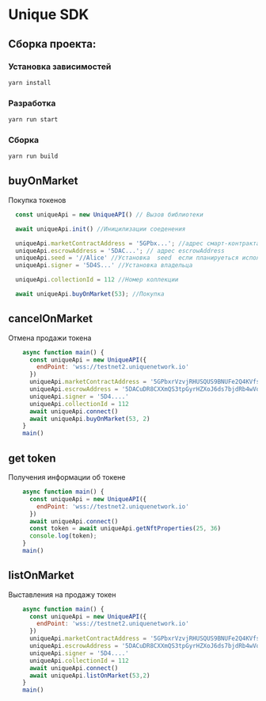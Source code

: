 # Unique SDK

## Сборка проекта:

### Установка зависимостей
```bash
yarn install
```

### Разработка
```bash
yarn run start
```

### Cборка
```bash
yarn run build
```

## buyOnMarket
Покупка токенов
```js
  const uniqueApi = new UniqueAPI() // Вызов библиотеки

  await uniqueApi.init() //Иницилизации соеденения

  uniqueApi.marketContractAddress = '5GPbx...'; //адрес смарт-контракта
  uniqueApi.escrowAddress = '5DAC...'; // адрес escrowAddress
  uniqueApi.seed = '//Alice' //Установка  seed  если планируеться испольввать как backend библиотеку
  uniqueApi.signer = '5D4S...' //Установка владельца

  uniqueApi.collectionId = 112 //Номер коллекции

  await uniqueApi.buyOnMarket(53); //Покупка
```

## cancelOnMarket
Отмена продажи токена
```js
    async function main() {
      const uniqueApi = new UniqueAPI({
        endPoint: 'wss://testnet2.uniquenetwork.io'
      })
      uniqueApi.marketContractAddress = '5GPbxrVzvjRHUSQUS9BNUFe2Q4KVfsYZtG1CTRaqe51rNSAX'
      uniqueApi.escrowAddress = '5DACuDR8CXXmQS3tpGyrHZXoJ6ds7bjdRb4wVqqSt2CMfAoG'
      uniqueApi.signer = '5D4....'
      uniqueApi.collectionId = 112
      await uniqueApi.connect()
      await uniqueApi.buyOnMarket(53, 2)
    }
    main()
```
## get token
Получения информации об токене
```js
    async function main() {
      const uniqueApi = new UniqueAPI({
        endPoint: 'wss://testnet2.uniquenetwork.io'
      })
      await uniqueApi.connect()
      const token = await uniqueApi.getNftProperties(25, 36)
      console.log(token);
    }
    main()
```

## listOnMarket
Выставления на продажу токен
```js
    async function main() {
      const uniqueApi = new UniqueAPI({
        endPoint: 'wss://testnet2.uniquenetwork.io'
      })
      uniqueApi.marketContractAddress = '5GPbxrVzvjRHUSQUS9BNUFe2Q4KVfsYZtG1CTRaqe51rNSAX'
      uniqueApi.escrowAddress = '5DACuDR8CXXmQS3tpGyrHZXoJ6ds7bjdRb4wVqqSt2CMfAoG'
      uniqueApi.signer = '5D4....'
      uniqueApi.collectionId = 112
      await uniqueApi.connect()
      await uniqueApi.listOnMarket(53,2)
    }
    main()
```
